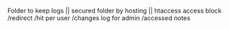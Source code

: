 Folder to keep logs || secured folder by hosting || htaccess access block
/redirect
/hit per user
/changes log for admin
/accessed notes
